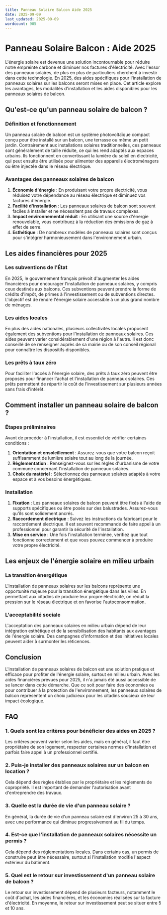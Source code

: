 ```yaml
---
title: Panneau Solaire Balcon Aide 2025
date: 2025-09-09
last_updated: 2025-09-09
wordcount: 905
---
```


# Panneau Solaire Balcon : Aide 2025

L'énergie solaire est devenue une solution incontournable pour réduire notre empreinte carbone et diminuer nos factures d'électricité. Avec l'essor des panneaux solaires, de plus en plus de particuliers cherchent à investir dans cette technologie. En 2025, des aides spécifiques pour l'installation de panneaux solaires sur les balcons seront mises en place. Cet article explore les avantages, les modalités d'installation et les aides disponibles pour les panneaux solaires de balcon.

## Qu'est-ce qu'un panneau solaire de balcon ?

### Définition et fonctionnement

Un panneau solaire de balcon est un système photovoltaïque compact conçu pour être installé sur un balcon, une terrasse ou même un petit jardin. Contrairement aux installations solaires traditionnelles, ces panneaux sont généralement de taille réduite, ce qui les rend adaptés aux espaces urbains. Ils fonctionnent en convertissant la lumière du soleil en électricité, qui peut ensuite être utilisée pour alimenter des appareils électroménagers ou être injectée dans le réseau électrique.

### Avantages des panneaux solaires de balcon

1. **Économie d'énergie** : En produisant votre propre électricité, vous réduisez votre dépendance au réseau électrique et diminuez vos factures d'énergie.
2. **Facilité d'installation** : Les panneaux solaires de balcon sont souvent faciles à installer et ne nécessitent pas de travaux complexes.
3. **Impact environnemental réduit** : En utilisant une source d'énergie renouvelable, vous contribuez à la réduction des émissions de gaz à effet de serre.
4. **Esthétique** : De nombreux modèles de panneaux solaires sont conçus pour s'intégrer harmonieusement dans l'environnement urbain.

## Les aides financières pour 2025

### Les subventions de l'État

En 2025, le gouvernement français prévoit d'augmenter les aides financières pour encourager l'installation de panneaux solaires, y compris ceux destinés aux balcons. Ces subventions peuvent prendre la forme de crédits d'impôt, de primes à l'investissement ou de subventions directes. L'objectif est de rendre l'énergie solaire accessible à un plus grand nombre de ménages.

### Les aides locales

En plus des aides nationales, plusieurs collectivités locales proposent également des subventions pour l'installation de panneaux solaires. Ces aides peuvent varier considérablement d'une région à l'autre. Il est donc conseillé de se renseigner auprès de sa mairie ou de son conseil régional pour connaître les dispositifs disponibles.

### Les prêts à taux zéro

Pour faciliter l'accès à l'énergie solaire, des prêts à taux zéro peuvent être proposés pour financer l'achat et l'installation de panneaux solaires. Ces prêts permettent de répartir le coût de l'investissement sur plusieurs années sans frais d'intérêt.

## Comment installer un panneau solaire de balcon ?

### Étapes préliminaires

Avant de procéder à l'installation, il est essentiel de vérifier certaines conditions :

1. **Orientation et ensoleillement** : Assurez-vous que votre balcon reçoit suffisamment de lumière solaire tout au long de la journée.
2. **Règlementation** : Renseignez-vous sur les règles d'urbanisme de votre commune concernant l'installation de panneaux solaires.
3. **Choix du matériel** : Sélectionnez des panneaux solaires adaptés à votre espace et à vos besoins énergétiques.

### Installation

1. **Fixation** : Les panneaux solaires de balcon peuvent être fixés à l'aide de supports spécifiques ou être posés sur des balustrades. Assurez-vous qu'ils sont solidement ancrés.
2. **Raccordement électrique** : Suivez les instructions du fabricant pour le raccordement électrique. Il est souvent recommandé de faire appel à un professionnel pour garantir la sécurité de l'installation.
3. **Mise en service** : Une fois l'installation terminée, vérifiez que tout fonctionne correctement et que vous pouvez commencer à produire votre propre électricité.

## Les enjeux de l'énergie solaire en milieu urbain

### La transition énergétique

L'installation de panneaux solaires sur les balcons représente une opportunité majeure pour la transition énergétique dans les villes. En permettant aux citadins de produire leur propre électricité, on réduit la pression sur le réseau électrique et on favorise l'autoconsommation.

### L'acceptabilité sociale

L'acceptation des panneaux solaires en milieu urbain dépend de leur intégration esthétique et de la sensibilisation des habitants aux avantages de l'énergie solaire. Des campagnes d'information et des initiatives locales peuvent aider à surmonter les réticences.

## Conclusion

L'installation de panneaux solaires de balcon est une solution pratique et efficace pour profiter de l'énergie solaire, surtout en milieu urbain. Avec les aides financières prévues pour 2025, il n'a jamais été aussi accessible de se lancer dans cette démarche. Que ce soit pour faire des économies ou pour contribuer à la protection de l'environnement, les panneaux solaires de balcon représentent un choix judicieux pour les citadins soucieux de leur impact écologique.

## FAQ

### 1. Quels sont les critères pour bénéficier des aides en 2025 ?

Les critères peuvent varier selon les aides, mais en général, il faut être propriétaire de son logement, respecter certaines normes d'installation et parfois faire appel à un professionnel certifié.

### 2. Puis-je installer des panneaux solaires sur un balcon en location ?

Cela dépend des règles établies par le propriétaire et les règlements de copropriété. Il est important de demander l'autorisation avant d'entreprendre des travaux.

### 3. Quelle est la durée de vie d'un panneau solaire ?

En général, la durée de vie d'un panneau solaire est d'environ 25 à 30 ans, avec une performance qui diminue progressivement au fil du temps.

### 4. Est-ce que l'installation de panneaux solaires nécessite un permis ?

Cela dépend des réglementations locales. Dans certains cas, un permis de construire peut être nécessaire, surtout si l'installation modifie l'aspect extérieur du bâtiment.

### 5. Quel est le retour sur investissement d'un panneau solaire de balcon ?

Le retour sur investissement dépend de plusieurs facteurs, notamment le coût d'achat, les aides financières, et les économies réalisées sur la facture d'électricité. En moyenne, le retour sur investissement peut se situer entre 5 et 10 ans.